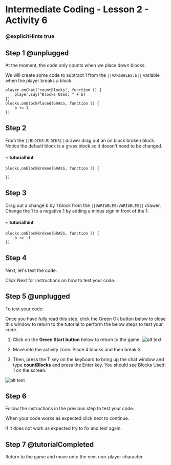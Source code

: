# Intermediate Coding - Lesson 2 - Activity 6

### @explicitHints true

## Step 1 @unplugged
At the moment, the code only counts when we place down blocks. 

We will create some code to subtract 1 from the ``||VARIABLES:b||`` variable when the player breaks a block.

```template
player.onChat("countBlocks", function () {
    player.say("Blocks Used: " + b)
})
blocks.onBlockPlaced(GRASS, function () {
    b += 1
})
```

## Step 2
From the ``||BLOCKS:BLOCKS||`` drawer drag out an on block broken block. 
Notice the default block is a grass block so it doesn't need to be changed. 
#### ~ tutorialhint
```blocks 
blocks.onBlockBroken(GRASS, function () {
	
})
```

## Step 3

Drag out a change b by 1 block from the ``||VARIABLES:VARIABLES||`` drawer. 
Change the 1 to a negative 1 by adding a minus sign in front of the 1.

#### ~ tutorialhint
```blocks 
blocks.onBlockBroken(GRASS, function () {
    b += -1
})
```


## Step 4
Next, let's test the code.

Click Next for instructions on how to test your code.

## Step 5 @unplugged
To test your code:

Once you have fully read this step, click the Green Ok button below to close this window to return to the tutorial to perform the below steps to test your code.

1. Click on the **Green Start button** below to return to the game.
![alt text](https://intermediatev3.codingcredentials.com/Lesson2/2.1.1/images/2.jpg?raw=true "Start")



2. Move into the activity zone. Place 4 blocks and then break 3.   


3. Then, press the **T** key on the keyboard to bring up the chat window and type **countBlocks** and press the Enter key.
You should see Blocks Used: 1 on the screen.  

![alt text](https://intermediatev3.codingcredentials.com/Lesson2/2.3.3/images/3.jpg?raw=true "Start")



## Step 6
Follow the instructions in the previous step to test your code.

When your code works as expected click next to continue.

If it does not work as expected try to fix and test again.

## Step 7 @tutorialCompleted
Return to the game and move onto the next non-player character.

